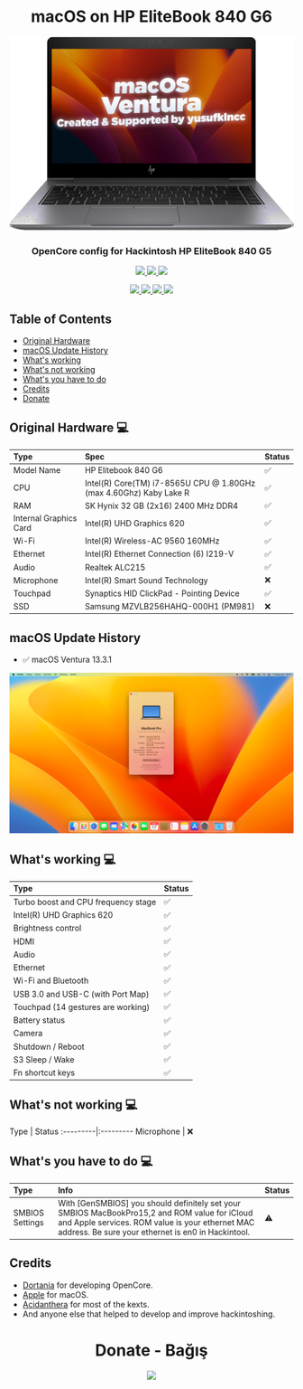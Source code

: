 <h1 align="center"> macOS on HP EliteBook 840 G6 </h1>

<p align="center">
  <img src="https://github.com/yusufklncc/HP-EliteBook-840-G6-Hackintosh/blob/main/Resources/Laptop/macOS%20HP%20EliteBook%20840%20G6.png">
</p>

<h3 align="center"> OpenCore config for Hackintosh HP EliteBook 840 G5 </h3>

<p align="center">
<a href="https://www.apple.com/macos/ventura/">
  <img src="https://img.shields.io/badge/macOS-Ventura-orange" width="155"/> </a>
<a href="https://github.com/acidanthera/OpenCorePkg/releases">
  <img src="https://img.shields.io/badge/OpenCore-0.9.2-9cf" width="155"/> </a>
<a href="https://github.com/yusufklncc/HP-EliteBook-840-G6-Hackintosh/releases">
  <img src="https://img.shields.io/badge/release-EFI-blue.svg" width="115"/> </a>
</p>
<p align="center">
<a href="https://t.me/yusufklncc">
  <img src="https://img.shields.io/badge/-@yusufklncc-blue?logo=Telegram&logoColor=white" width="150"/> </a>
<a href="https://www.youtube.com/c/yusufklncc">
  <img src="https://img.shields.io/badge/-@yusufklncc-red?logo=YouTube&logoColor=white" width="150"/> </a>
<a href="https://www.paypal.com/paypalme/sevenpay">
  <img src="https://img.shields.io/badge/-@sevenpay-white?logo=PayPal" width="140"/> </a>
<a href="https://www.buymeacoffee.com/yusufklncc">
  <img src="https://www.buymeacoffee.com/assets/img/custom_images/orange_img.png" width="150"/> </a>

<h2> Table of Contents</h2>

  - [Original Hardware](https://github.com/yusufklncc/HP-EliteBook-840-G6-Hackintosh#original-hardware--)
  - [macOS Update History](https://github.com/yusufklncc/HP-EliteBook-840-G6-Hackintosh#macos-update-history)
  - [What's working](https://github.com/yusufklncc/HP-EliteBook-840-G6-Hackintosh#whats-working--)
  - [What's not working](https://github.com/yusufklncc/HP-EliteBook-840-G6-Hackintosh#whats-not-working--)
  - [What's you have to do](https://github.com/yusufklncc/HP-EliteBook-840-G6-Hackintosh#whats-you-have-to-do--)
  - [Credits](https://github.com/yusufklncc/HP-EliteBook-840-G6-Hackintosh#credits)
  - [Donate](https://github.com/yusufklncc/HP-EliteBook-840-G6-Hackintosh#-donate---ba%C4%9F%C4%B1%C5%9F-)
  

<h2> Original Hardware  💻</h2>

Type | Spec | Status
:---------|:---------|:----------
Model Name      | HP Elitebook 840 G6 | ✅
CPU              | Intel(R) Core(TM) i7-8565U CPU @ 1.80GHz (max 4.60Ghz) Kaby Lake R | ✅
RAM           | SK Hynix 32 GB (2x16) 2400 MHz DDR4 | ✅
Internal Graphics Card | Intel(R) UHD Graphics 620 | ✅
Wi-Fi             | Intel(R) Wireless-AC 9560 160MHz | ✅
Ethernet          | Intel(R) Ethernet Connection (6) I219-V | ✅
Audio       | Realtek ALC215 | ✅
Microphone  | Intel(R) Smart Sound Technology | ❌
Touchpad    | Synaptics HID ClickPad - Pointing Device | ✅
SSD         | Samsung MZVLB256HAHQ-000H1 (PM981) | ❌

<h2> macOS Update History</h2>

- ✅ macOS Ventura 13.3.1
  
<p align="center">
  <img src="https://github.com/yusufklncc/HP-EliteBook-840-G6-Hackintosh/blob/main/Resources/macOS/Ventura.png">
</p>

<h2> What's working  💻</h2>
  
Type | Status
:---------|:---------
Turbo boost and CPU frequency stage |  ✅  
Intel(R) UHD Graphics 620             |  ✅  
Brightness control                  |  ✅  
HDMI                                |  ✅  
Audio          |  ✅  
Ethernet            |  ✅  
Wi-Fi and Bluetooth         |  ✅  
USB 3.0 and USB-C (with Port Map)        |  ✅  
Touchpad (14 gestures are working)   |  ✅  
Battery status   |  ✅  
Camera   |  ✅  
Shutdown / Reboot   |  ✅  
S3 Sleep / Wake     | ✅
Fn shortcut keys   |  ✅  

<h2> What's not working  💻</h2>
Type | Status
:---------|:---------
Microphone   |  ❌  
 
<h2>What's you have to do 💻</h2>
  
Type | Info | Status
:---------|:---------|:----------
SMBIOS Settings  | With [GenSMBIOS] you should definitely set your SMBIOS MacBookPro15,2 and ROM value for iCloud and Apple services. ROM value is your ethernet MAC address. Be sure your ethernet is en0 in Hackintool. |  ⚠️
      
<h2>Credits</h2>
  
 - [Dortania](https://dortania.github.io) for developing OpenCore.
 - [Apple](https://www.apple.com) for macOS.
 - [Acidanthera](https://github.com/acidanthera) for most of the kexts.
 - And anyone else that helped to develop and improve hackintoshing.

<h1 align="center"> Donate - Bağış </h1>
<p align="center">
<a href="https://github.com/yusufklncc/yusfklncc/blob/main/Donate%20-%20Ba%C4%9F%C4%B1%C5%9F.md">
  <img src="https://github.com/yusufklncc/yusfklncc/blob/main/Resources/Donate.png" width="300">
